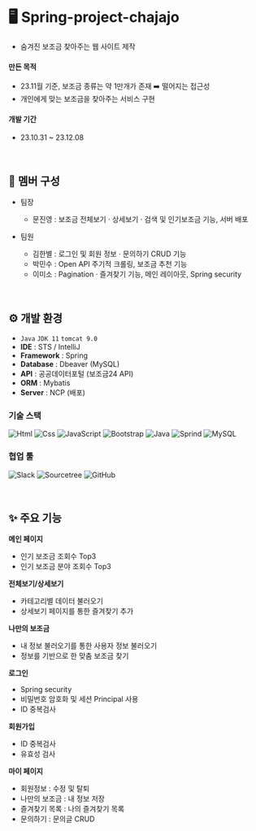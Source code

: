 # 🖥️ Spring-project-chajajo
- 숨겨진 보조금 찾아주는 웹 사이트 제작

#### 만든 목적
- 23.11월 기준, 보조금 종류는 약 1만개가 존재 ➡️ 떨어지는 접근성
- 개인에게 맞는 보조금을 찾아주는 서비스 구현

#### 개발 기간
- 23.10.31 ~ 23.12.08

<br>

## 👥 멤버 구성
- 팀장
  - 문진영 : 보조금 전체보기 · 상세보기 · 검색 및 인기보조금 기능, 서버 배포

- 팀원
  - 김한별 : 로그인 및 회원 정보 · 문의하기 CRUD 기능
  - 박민수 : Open API 주기적 크롤링, 보조금 추천 기능
  - 이미소 : Pagination · 즐겨찾기 기능, 메인 레이아웃, Spring security

<br>

## ⚙️ 개발 환경
- `Java`  `JDK 11`  `tomcat 9.0`
- **IDE** : STS / IntelliJ
- **Framework** : Spring
- **Database** : Dbeaver (MySQL)
- **API** : 공공데이터포털 (보조금24 API)
- **ORM** : Mybatis
- **Server** : NCP (배포) 

### 기술 스택
<img alt="Html" src ="https://img.shields.io/badge/HTML5-E34F26.svg?&style=for-the-badge&logo=HTML5&logoColor=white"/> <img alt="Css" src ="https://img.shields.io/badge/CSS3-1572B6.svg?&style=for-the-badge&logo=CSS3&logoColor=white"/> <img alt="JavaScript" src ="https://img.shields.io/badge/JavaScriipt-F7DF1E.svg?&style=for-the-badge&logo=JavaScript&logoColor=black"/> <img alt="Bootstrap" src ="https://img.shields.io/badge/Bootstrap-7952B3.svg?&style=for-the-badge&logo=Bootstrap&logoColor=white"/> <img alt="Java" src ="https://img.shields.io/badge/Java-3766AB.svg?&style=for-the-badge&logo=Java&logoColor=white"/> <img alt="Sprind" src ="https://img.shields.io/badge/Spring-6DB33F.svg?&style=for-the-badge&logo=Spring&logoColor=white"/> <img alt="MySQL" src ="https://img.shields.io/badge/MySQL-4479A1.svg?&style=for-the-badge&logo=MySQL&logoColor=white"/> 

### 협업 툴
<img alt="Slack" src ="https://img.shields.io/badge/Slack-4A154B.svg?&style=for-the-badge&logo=Slack&logoColor=white"/> <img alt="Sourcetree" src ="https://img.shields.io/badge/Sourcetree-0052CC.svg?&style=for-the-badge&logo=Sourcetree&logoColor=white"/> <img alt="GitHub" src ="https://img.shields.io/badge/GitHub-181717.svg?&style=for-the-badge&logo=GitHub&logoColor=white"/>

<br>

## ✨ 주요 기능
**메인 페이지**
- 인기 보조금 조회수 Top3
- 인기 보조금 분야 조회수 Top3

**전체보기/상세보기**
- 카테고리별 데이터 불러오기
- 상세보기 페이지를 통한 즐겨찾기 추가

**나만의 보조금**
- 내 정보 불러오기를 통한 사용자 정보 불러오기
- 정보를 기반으로 한 맞춤 보조금 찾기

**로그인**
- Spring security
- 비밀번호 암호화 및 세션 Principal 사용
- ID 중복검사

**회원가입**
- ID 중복검사
- 유효성 검사

**마이 페이지**
- 회원정보 : 수정 및 탈퇴
- 나만의 보조금 : 내 정보 저장
- 즐겨찾기 목록 : 나의 즐겨찾기 목록
- 문의하기 : 문의글 CRUD
